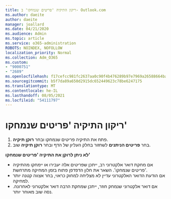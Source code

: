 ```yaml
---
title: ריקון התיקיה 'פריטים שנמחקו' ב- Outlook.com
ms.author: daeite
author: daeite
manager: joallard
ms.date: 04/21/2020
ms.audience: Admin
ms.topic: article
ms.service: o365-administration
ROBOTS: NOINDEX, NOFOLLOW
localization_priority: Normal
ms.collection: Adm_O365
ms.custom:
- "9000751"
- "2689"
ms.openlocfilehash: f17cefcc981fc2637aa0c90f4b476289b97e7969a26588664baf67485daf5d5b
ms.sourcegitcommit: b5f7da89a650d2915dc652449623c78be6247175
ms.translationtype: MT
ms.contentlocale: he-IL
ms.lasthandoff: 08/05/2021
ms.locfileid: "54111797"
---
```

# <a name="empty-the-deleted-items-folder"></a>ריקון התיקיה 'פריטים שנמחקו'

1. פתח את התיקיה פריטים שנמחקו ובחר **רוקן תיקיה**.
2. בחר **פריטים הניתנים** לשחזור בחלק העליון של הדף ובחר **רוקן תיקיה** שוב.

**לא ניתן לרוקן את התיקיה 'פריטים שנמחקו'**

- אם מחקת דואר אלקטרוני רב, ייתכן שפריטים אלה יעבירו או יימחקו מהתיקיה 'פריטים שנמחקו'. השאר את חלון הדפדפן פתוח בזמן המחיקה מתרחשת.
- אם הודעת הדואר האלקטרוני עדיין לא מצליחה למחוק כראוי, בחר אצווה קטנה יותר למחיקה.
- אם דואר אלקטרוני שנמחק חוזר, ייתכן שמחקת הרבה דואר אלקטרוני לאחרונה. נסה שוב מאוחר יותר.